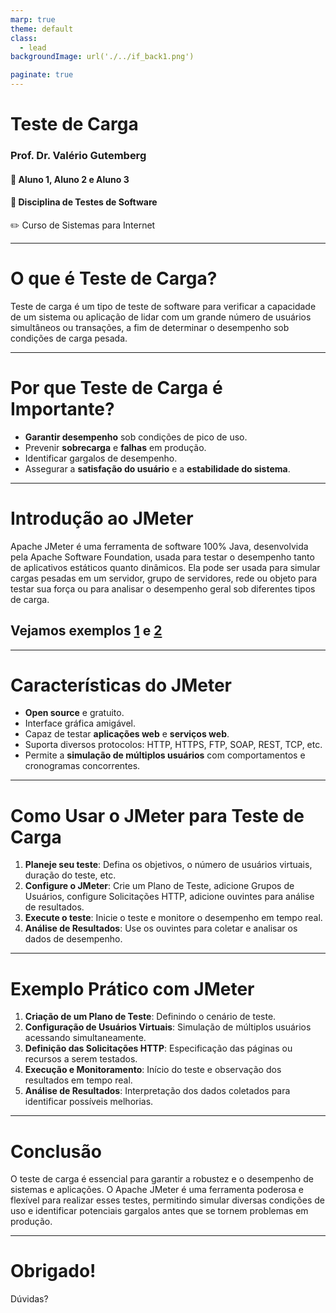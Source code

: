 ```yaml
---
marp: true
theme: default
class: 
  - lead
backgroundImage: url('./../if_back1.png')

paginate: true
---
```

 
# Teste de Carga
### Prof. Dr. Valério Gutemberg
#### :pencil: Aluno 1, Aluno 2 e Aluno 3
#### :pencil: Disciplina de Testes de Software
:pencil2: Curso de Sistemas para Internet


---

# O que é Teste de Carga?

Teste de carga é um tipo de teste de software para verificar a capacidade de um sistema ou aplicação de lidar com um grande número de usuários simultâneos ou transações, a fim de determinar o desempenho sob condições de carga pesada.

---

# Por que Teste de Carga é Importante?



- **Garantir desempenho** sob condições de pico de uso.
- Prevenir **sobrecarga** e **falhas** em produção.
- Identificar gargalos de desempenho.
- Assegurar a **satisfação do usuário** e a **estabilidade do sistema**.

---

# Introdução ao JMeter

Apache JMeter é uma ferramenta de software 100% Java, desenvolvida pela Apache Software Foundation, usada para testar o desempenho tanto de aplicativos estáticos quanto dinâmicos. Ela pode ser usada para simular cargas pesadas em um servidor, grupo de servidores, rede ou objeto para testar sua força ou para analisar o desempenho geral sob diferentes tipos de carga.

## Vejamos exemplos [1](https://jmeter.apache.org/usermanual/build-web-test-plan.html) e [2](https://www.youtube.com/watch?v=pr6h91dVuAU)



---

# Características do JMeter

- **Open source** e gratuito.
- Interface gráfica amigável.
- Capaz de testar **aplicações web** e **serviços web**.
- Suporta diversos protocolos: HTTP, HTTPS, FTP, SOAP, REST, TCP, etc.
- Permite a **simulação de múltiplos usuários** com comportamentos e cronogramas concorrentes.

---

# Como Usar o JMeter para Teste de Carga

1. **Planeje seu teste**: Defina os objetivos, o número de usuários virtuais, duração do teste, etc.
2. **Configure o JMeter**: Crie um Plano de Teste, adicione Grupos de Usuários, configure Solicitações HTTP, adicione ouvintes para análise de resultados.
3. **Execute o teste**: Inicie o teste e monitore o desempenho em tempo real.
4. **Análise de Resultados**: Use os ouvintes para coletar e analisar os dados de desempenho.

---

# Exemplo Prático com JMeter

1. **Criação de um Plano de Teste**: Definindo o cenário de teste.
2. **Configuração de Usuários Virtuais**: Simulação de múltiplos usuários acessando simultaneamente.
3. **Definição das Solicitações HTTP**: Especificação das páginas ou recursos a serem testados.
4. **Execução e Monitoramento**: Início do teste e observação dos resultados em tempo real.
5. **Análise de Resultados**: Interpretação dos dados coletados para identificar possíveis melhorias.

---

# Conclusão

O teste de carga é essencial para garantir a robustez e o desempenho de sistemas e aplicações. O Apache JMeter é uma ferramenta poderosa e flexível para realizar esses testes, permitindo simular diversas condições de uso e identificar potenciais gargalos antes que se tornem problemas em produção.

---

# Obrigado!

Dúvidas?


